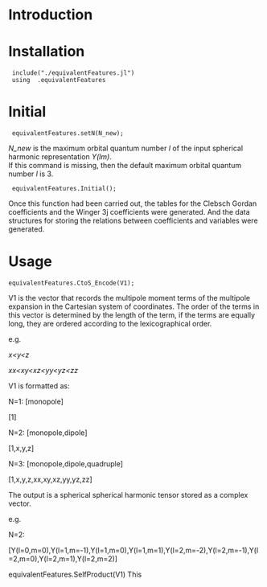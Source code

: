 # Introduction
# Installation
     include("./equivalentFeatures.jl")
     using  .equivalentFeatures 
# Initial
     equivalentFeatures.setN(N_new);
*N_new* is the maximum orbital quantum number *l* of the input spherical harmonic representation *Y(lm)*.   
    If this command is missing, then the default maximum orbital quantum number *l* is 3.  
     
     equivalentFeatures.Initial();
   Once this function had been carried out, the tables for the Clebsch Gordan coefficients and the Winger 3j coefficients were generated. And the data structures for storing the relations between coefficients and variables were generated.
# Usage
    equivalentFeatures.CtoS_Encode(V1);

  V1 is the vector that records the multipole moment terms of the multipole expansion in the Cartesian system of coordinates.
  The order of the terms in this vector is determined by the length of the term, if the terms are equally long, they are ordered according to the lexicographical order. 
  
  e.g.
  
   *x<y<z*
   
   *xx<xy<xz<yy<yz<zz*
   
V1 is formatted as: 

N=1: [monopole]

[1]
    
N=2: [monopole,dipole]

[1,x,y,z]
    
N=3: [monopole,dipole,quadruple]

[1,x,y,z,xx,xy,xz,yy,yz,zz]

The output is a spherical spherical harmonic tensor stored as a complex vector. 

e.g.

N=2:

[Y(l=0,m=0),Y(l=1,m=-1),Y(l=1,m=0),Y(l=1,m=1),Y(l=2,m=-2),Y(l=2,m=-1),Y(l=2,m=0),Y(l=2,m=1),Y(l=2,m=2)]

   equivalentFeatures.SelfProduct(V1)
This 

